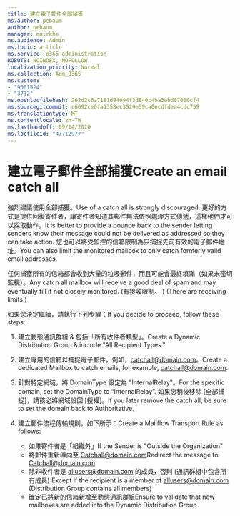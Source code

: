 ```yaml
---
title: 建立電子郵件全部捕獲
ms.author: pebaum
author: pebaum
manager: mnirkhe
ms.audience: Admin
ms.topic: article
ms.service: o365-administration
ROBOTS: NOINDEX, NOFOLLOW
localization_priority: Normal
ms.collection: Adm_O365
ms.custom:
- "9001524"
- "3732"
ms.openlocfilehash: 262d2c6a7181d94094f3d840c4ba3ebd07000cf4
ms.sourcegitcommit: c6692ce0fa1358ec3529e59ca0ecdfdea4cdc759
ms.translationtype: MT
ms.contentlocale: zh-TW
ms.lasthandoff: 09/14/2020
ms.locfileid: "47712977"
---
```

# <a name="create-an-email-catch-all"></a><span data-ttu-id="1bc7c-102">建立電子郵件全部捕獲</span><span class="sxs-lookup"><span data-stu-id="1bc7c-102">Create an email catch all</span></span>

<span data-ttu-id="1bc7c-103">強烈建議使用全部捕獲。</span><span class="sxs-lookup"><span data-stu-id="1bc7c-103">Use of a catch all is strongly discouraged.</span></span> <span data-ttu-id="1bc7c-104">更好的方式是提供回復寄件者，讓寄件者知道其郵件無法依照處理方式傳遞，這樣他們才可以採取動作。</span><span class="sxs-lookup"><span data-stu-id="1bc7c-104">It is better to provide a bounce back to the sender letting senders know their message could not be delivered as addressed so they can take action.</span></span> <span data-ttu-id="1bc7c-105">您也可以將受監控的信箱限制為只捕捉先前有效的電子郵件地址。</span><span class="sxs-lookup"><span data-stu-id="1bc7c-105">You can also limit the monitored mailbox to only catch formerly valid email addresses.</span></span> 

<span data-ttu-id="1bc7c-106">任何捕獲所有的信箱都會收到大量的垃圾郵件，而且可能會最終填滿（如果未密切監視）。</span><span class="sxs-lookup"><span data-stu-id="1bc7c-106">Any catch all mailbox will receive a good deal of spam and may eventually fill if not closely monitored.</span></span> <span data-ttu-id="1bc7c-107"> (有接收限制。 ) </span><span class="sxs-lookup"><span data-stu-id="1bc7c-107">(There are receiving limits.)</span></span> 

<span data-ttu-id="1bc7c-108">如果您決定繼續，請執行下列步驟：</span><span class="sxs-lookup"><span data-stu-id="1bc7c-108">If you decide to proceed, follow these steps:</span></span>

1. <span data-ttu-id="1bc7c-109">建立動態通訊群組 & 包括「所有收件者類型」。</span><span class="sxs-lookup"><span data-stu-id="1bc7c-109">Create a Dynamic Distribution Group & include "All Recipient Types."</span></span>

2. <span data-ttu-id="1bc7c-110">建立專用的信箱以捕捉電子郵件，例如，catchall@domain.com。</span><span class="sxs-lookup"><span data-stu-id="1bc7c-110">Create a dedicated Mailbox to catch emails, for example, catchall@domain.com.</span></span>

3. <span data-ttu-id="1bc7c-111">針對特定網域，將 DomainType 設定為 "InternalRelay"。</span><span class="sxs-lookup"><span data-stu-id="1bc7c-111">For the specific domain, set the DomainType to “InternalRelay”.</span></span> <span data-ttu-id="1bc7c-112">如果您稍後移除 [全部捕捉]，請務必將網域設回 [授權]。</span><span class="sxs-lookup"><span data-stu-id="1bc7c-112">If you later remove the catch all, be sure to set the domain back to Authoritative.</span></span>

4. <span data-ttu-id="1bc7c-113">建立郵件流程傳輸規則，如下所示：</span><span class="sxs-lookup"><span data-stu-id="1bc7c-113">Create a Mailflow Transport Rule as follows:</span></span>

    - <span data-ttu-id="1bc7c-114">如果寄件者是「組織外」</span><span class="sxs-lookup"><span data-stu-id="1bc7c-114">If the Sender is "Outside the Organization"</span></span>
    - <span data-ttu-id="1bc7c-115">將郵件重新導向至 Catchall@domain.com</span><span class="sxs-lookup"><span data-stu-id="1bc7c-115">Redirect the message to Catchall@domain.com</span></span>
    - <span data-ttu-id="1bc7c-116">除非收件者是 allusers@domain.com 的成員，否則 (通訊群組中包含所有成員) </span><span class="sxs-lookup"><span data-stu-id="1bc7c-116">Except if the recipient is a member of allusers@domain.com (Distribution Group contains all members)</span></span>
    - <span data-ttu-id="1bc7c-117">確定已將新的信箱新增至動態通訊群組</span><span class="sxs-lookup"><span data-stu-id="1bc7c-117">Ensure to validate that new mailboxes are added into the Dynamic Distribution Group</span></span>
